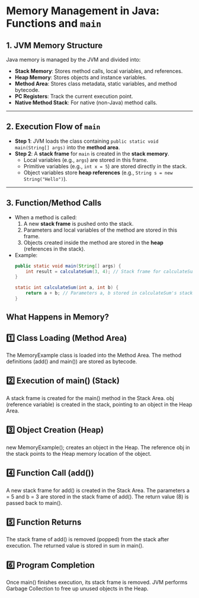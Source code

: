 # Memory Management in Java: Functions and `main`

## 1. **JVM Memory Structure**
Java memory is managed by the JVM and divided into:
- **Stack Memory**: Stores method calls, local variables, and references.
- **Heap Memory**: Stores objects and instance variables.
- **Method Area**: Stores class metadata, static variables, and method bytecode.
- **PC Registers**: Track the current execution point.
- **Native Method Stack**: For native (non-Java) method calls.

---

## 2. **Execution Flow of `main`**
- **Step 1**: JVM loads the class containing `public static void main(String[] args)` into the **method area**.
- **Step 2**: A **stack frame** for `main` is created in the **stack memory**.
  - Local variables (e.g., `args`) are stored in this frame.
  - Primitive variables (e.g., `int x = 5`) are stored directly in the stack.
  - Object variables store **heap references** (e.g., `String s = new String("Hello")`).

---

## 3. **Function/Method Calls**
- When a method is called:
  1. A new **stack frame** is pushed onto the stack.
  2. Parameters and local variables of the method are stored in this frame.
  3. Objects created inside the method are stored in the **heap** (references in the stack).
- Example:
  ```java
  public static void main(String[] args) {
      int result = calculateSum(3, 4); // Stack frame for calculateSum is created
  }
  
  static int calculateSum(int a, int b) {
      return a + b; // Parameters a, b stored in calculateSum's stack frame
  }

## What Happens in Memory?

## 1️⃣ Class Loading (Method Area)
The MemoryExample class is loaded into the Method Area.
The method definitions (add() and main()) are stored as bytecode.

## 2️⃣ Execution of main() (Stack)
A stack frame is created for the main() method in the Stack Area.
obj (reference variable) is created in the stack, pointing to an object in the Heap Area.

## 3️⃣ Object Creation (Heap)
new MemoryExample(); creates an object in the Heap.
The reference obj in the stack points to the Heap memory location of the object.

## 4️⃣ Function Call (add())
A new stack frame for add() is created in the Stack Area.
The parameters a = 5 and b = 3 are stored in the stack frame of add().
The return value (8) is passed back to main().

## 5️⃣ Function Returns
The stack frame of add() is removed (popped) from the stack after execution.
The returned value is stored in sum in main().

## 6️⃣ Program Completion
Once main() finishes execution, its stack frame is removed.
JVM performs Garbage Collection to free up unused objects in the Heap.
